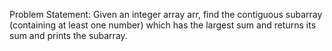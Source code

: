 Problem Statement: Given an integer array arr, find the contiguous subarray (containing at least one number) which
has the largest sum and returns its sum and prints the subarray.
